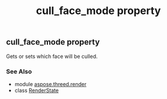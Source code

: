 ﻿---
title: cull_face_mode property
second_title: Aspose.3D for Python via .NET API References
description: 
type: docs
weight: 70
url: /python-net/aspose.threed.render/renderstate/cull_face_mode/
is_root: false
---

## cull_face_mode property


Gets or sets which face will be culled.

### See Also
* module [aspose.threed.render](../../)
* class [RenderState](/3d/python-net/aspose.threed.render/renderstate)
